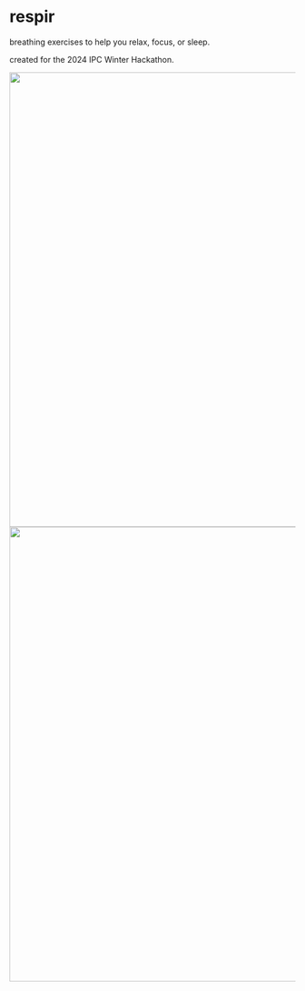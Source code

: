 # respir

breathing exercises to help you relax, focus, or sleep.

created for the 2024 IPC Winter Hackathon.

<img width="800" src="https://github.com/refact0r/respir/assets/34758569/caefb46e-9826-4449-8afa-97b57a3c2abc" />

<img width="800" src="https://github.com/refact0r/respir/assets/34758569/11bebbc9-1566-42e2-bd1b-56d5efbe6ccb" />
